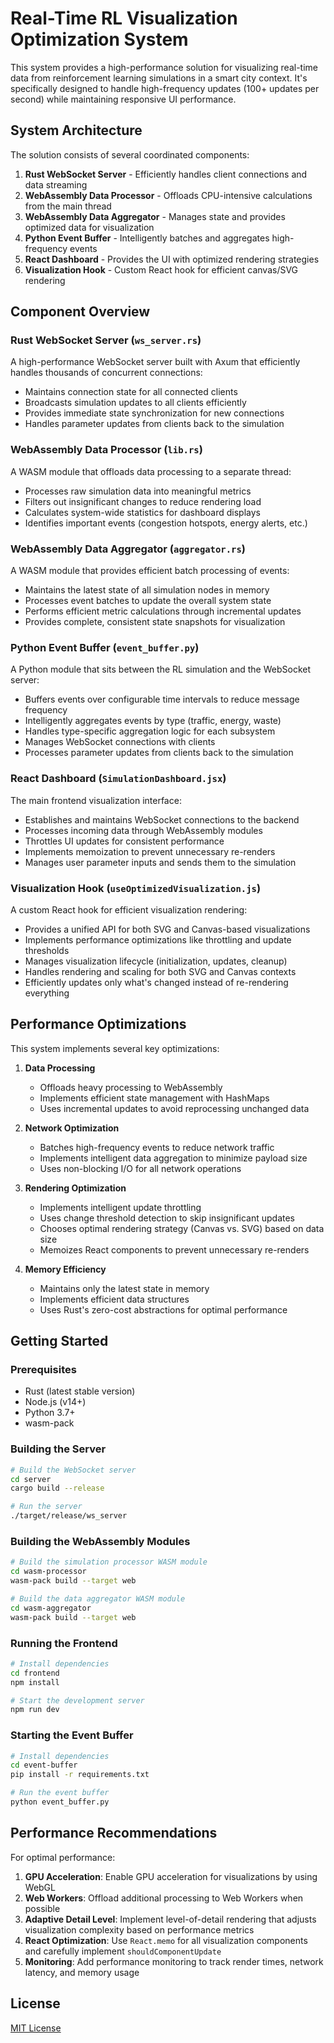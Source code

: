# Real-Time RL Visualization Optimization System

This system provides a high-performance solution for visualizing real-time data from reinforcement learning simulations in a smart city context. It's specifically designed to handle high-frequency updates (100+ updates per second) while maintaining responsive UI performance.

## System Architecture

The solution consists of several coordinated components:

1. **Rust WebSocket Server** - Efficiently handles client connections and data streaming
2. **WebAssembly Data Processor** - Offloads CPU-intensive calculations from the main thread
3. **WebAssembly Data Aggregator** - Manages state and provides optimized data for visualization
4. **Python Event Buffer** - Intelligently batches and aggregates high-frequency events
5. **React Dashboard** - Provides the UI with optimized rendering strategies
6. **Visualization Hook** - Custom React hook for efficient canvas/SVG rendering

## Component Overview

### Rust WebSocket Server (`ws_server.rs`)

A high-performance WebSocket server built with Axum that efficiently handles thousands of concurrent connections:

- Maintains connection state for all connected clients
- Broadcasts simulation updates to all clients efficiently 
- Provides immediate state synchronization for new connections
- Handles parameter updates from clients back to the simulation

### WebAssembly Data Processor (`lib.rs`)

A WASM module that offloads data processing to a separate thread:

- Processes raw simulation data into meaningful metrics
- Filters out insignificant changes to reduce rendering load
- Calculates system-wide statistics for dashboard displays
- Identifies important events (congestion hotspots, energy alerts, etc.)

### WebAssembly Data Aggregator (`aggregator.rs`)

A WASM module that provides efficient batch processing of events:

- Maintains the latest state of all simulation nodes in memory
- Processes event batches to update the overall system state
- Performs efficient metric calculations through incremental updates
- Provides complete, consistent state snapshots for visualization

### Python Event Buffer (`event_buffer.py`)

A Python module that sits between the RL simulation and the WebSocket server:

- Buffers events over configurable time intervals to reduce message frequency
- Intelligently aggregates events by type (traffic, energy, waste)
- Handles type-specific aggregation logic for each subsystem
- Manages WebSocket connections with clients
- Processes parameter updates from clients back to the simulation

### React Dashboard (`SimulationDashboard.jsx`)

The main frontend visualization interface:

- Establishes and maintains WebSocket connections to the backend
- Processes incoming data through WebAssembly modules
- Throttles UI updates for consistent performance
- Implements memoization to prevent unnecessary re-renders
- Manages user parameter inputs and sends them to the simulation

### Visualization Hook (`useOptimizedVisualization.js`)

A custom React hook for efficient visualization rendering:

- Provides a unified API for both SVG and Canvas-based visualizations
- Implements performance optimizations like throttling and update thresholds
- Manages visualization lifecycle (initialization, updates, cleanup)
- Handles rendering and scaling for both SVG and Canvas contexts
- Efficiently updates only what's changed instead of re-rendering everything

## Performance Optimizations

This system implements several key optimizations:

1. **Data Processing**
   - Offloads heavy processing to WebAssembly
   - Implements efficient state management with HashMaps
   - Uses incremental updates to avoid reprocessing unchanged data

2. **Network Optimization**
   - Batches high-frequency events to reduce network traffic
   - Implements intelligent data aggregation to minimize payload size
   - Uses non-blocking I/O for all network operations

3. **Rendering Optimization**
   - Implements intelligent update throttling
   - Uses change threshold detection to skip insignificant updates
   - Chooses optimal rendering strategy (Canvas vs. SVG) based on data size
   - Memoizes React components to prevent unnecessary re-renders

4. **Memory Efficiency**
   - Maintains only the latest state in memory
   - Implements efficient data structures
   - Uses Rust's zero-cost abstractions for optimal performance

## Getting Started

### Prerequisites

- Rust (latest stable version)
- Node.js (v14+)
- Python 3.7+
- wasm-pack

### Building the Server

```bash
# Build the WebSocket server
cd server
cargo build --release

# Run the server
./target/release/ws_server
```

### Building the WebAssembly Modules

```bash
# Build the simulation processor WASM module
cd wasm-processor
wasm-pack build --target web

# Build the data aggregator WASM module
cd wasm-aggregator
wasm-pack build --target web
```

### Running the Frontend

```bash
# Install dependencies
cd frontend
npm install

# Start the development server
npm run dev
```

### Starting the Event Buffer

```bash
# Install dependencies
cd event-buffer
pip install -r requirements.txt

# Run the event buffer
python event_buffer.py
```

## Performance Recommendations

For optimal performance:

1. **GPU Acceleration**: Enable GPU acceleration for visualizations by using WebGL
2. **Web Workers**: Offload additional processing to Web Workers when possible
3. **Adaptive Detail Level**: Implement level-of-detail rendering that adjusts visualization complexity based on performance metrics
4. **React Optimization**: Use `React.memo` for all visualization components and carefully implement `shouldComponentUpdate`
5. **Monitoring**: Add performance monitoring to track render times, network latency, and memory usage

## License

[MIT License](LICENSE)
